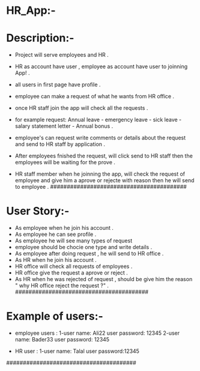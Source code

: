 # HR_App:-
# Description:-
- Project will serve employees and HR .
- HR as account have user , employee as account have user to joinning App! .
- all users in first page have profile .
- employee can make a request of what he wants from HR office .
- once HR staff join the app will check all the requests .

- for example request: Annual leave - emergency leave - sick leave - salary statement letter - Annual bonus .
- employee's can request  write comments or details about the request and send to HR staff by application .
- After employees fnished the request, will click send to HR staff then the employees will be waiting for the prove .
- HR staff member when he joinning the app, will check the request of employee and give him a aprove or rejecte with reason then he will send to employee .
#########################################
# User Story:-
- As employee when he join his account .
- As employee he can see profile .
- As employee he will see many types of request
- employee should be chocie one type and write details .
- As employee after doing request , he will send to HR office .
- As HR when he join his account .
- HR office will check all requests of employees .
- HR office give the request a aprove or reject .
- As HR when he was rejected of request , should be give him the reason " why HR office reject the request ?" .
########################################
# Example of users:-
- employee users :
1-user name: Ali22 
user password: 12345
2-user name: Bader33
user password: 12345

- HR user :
1-user name: Talal
user password:12345 

#######################################

